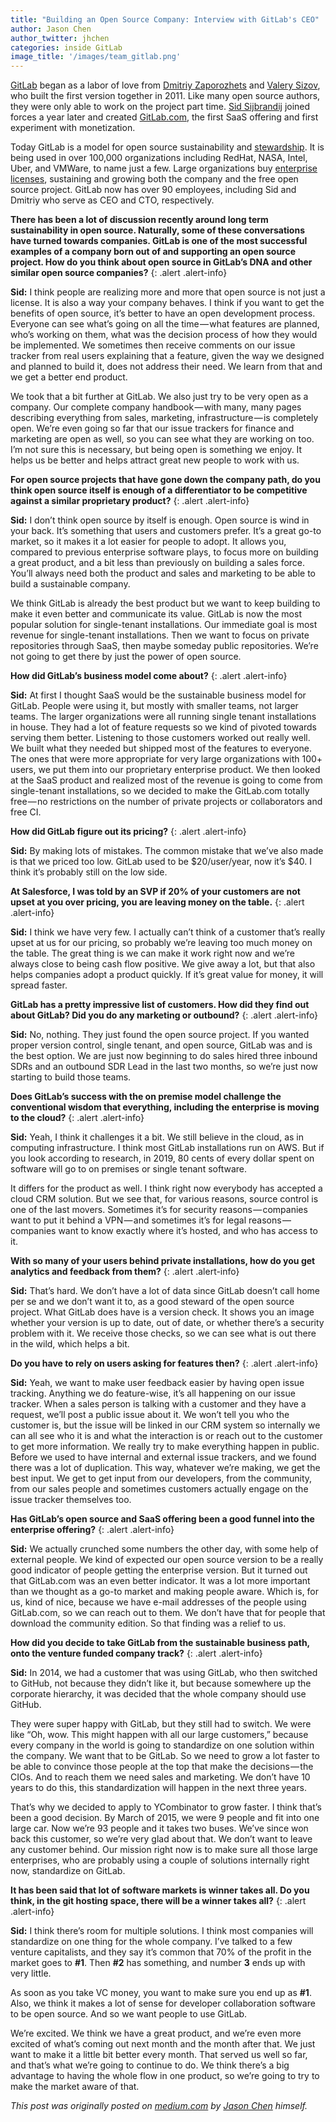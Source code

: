 ```yaml
---
title: "Building an Open Source Company: Interview with GitLab's CEO"
author: Jason Chen
author_twitter: jhchen
categories: inside GitLab
image_title: '/images/team_gitlab.png'
---
```


[GitLab] began as a labor of love from [Dmitriy Zaporozhets] and [Valery Sizov], who built the first version together in 2011. Like many open source authors, they were only able to work on the project part time. [Sid Sijbrandij] joined forces a year later and created [GitLab.com], the first SaaS offering and first experiment with monetization.

<!-- more -->

Today GitLab is a model for open source sustainability and [stewardship]. It is being used in over 100,000 organizations including RedHat, NASA, Intel, Uber, and VMWare, to name just a few. Large organizations buy [enterprise licenses], sustaining and growing both the company and the free open source project. GitLab now has over 90 employees, including Sid and Dmitriy who serve as CEO and CTO, respectively.

**There has been a lot of discussion recently around long term sustainability in open source. Naturally, some of these conversations have turned towards companies. GitLab is one of the most successful examples of a company born out of and supporting an open source project. How do you think about open source in GitLab’s DNA and other similar open source companies?**
{: .alert .alert-info}

**Sid:** I think people are realizing more and more that open source is not just a license. It is also a way your company behaves. I think if you want to get the benefits of open source, it’s better to have an open development process. Everyone can see what’s going on all the time — what features are planned, who’s working on them, what was the decision process of how they would be implemented. We sometimes then receive comments on our issue tracker from real users explaining that a feature, given the way we designed and planned to build it, does not address their need. We learn from that and we get a better end product.

We took that a bit further at GitLab. We also just try to be very open as a company. Our complete company handbook — with many, many pages describing everything from sales, marketing, infrastructure — is completely open. We’re even going so far that our issue trackers for finance and marketing are open as well, so you can see what they are working on too. I’m not sure this is necessary, but being open is something we enjoy. It helps us be better and helps attract great new people to work with us.

**For open source projects that have gone down the company path, do you think open source itself is enough of a differentiator to be competitive against a similar proprietary product?**
{: .alert .alert-info}

**Sid:** I don’t think open source by itself is enough. Open source is wind in your back. It’s something that users and customers prefer. It’s a great go-to market, so it makes it a lot easier for people to adopt. It allows you, compared to previous enterprise software plays, to focus more on building a great product, and a bit less than previously on building a sales force. You’ll always need both the product and sales and marketing to be able to build a sustainable company.

We think GitLab is already the best product but we want to keep building to make it even better and communicate its value. GitLab is now the most popular solution for single-tenant installations. Our immediate goal is most revenue for single-tenant installations. Then we want to focus on private repositories through SaaS, then maybe someday public repositories. We’re not going to get there by just the power of open source.

**How did GitLab’s business model come about?**
{: .alert .alert-info}

**Sid:** At first I thought SaaS would be the sustainable business model for GitLab. People were using it, but mostly with smaller teams, not larger teams. The larger organizations were all running single tenant installations in house. They had a lot of feature requests so we kind of pivoted towards serving them better. Listening to those customers worked out really well. We built what they needed but shipped most of the features to everyone. The ones that were more appropriate for very large organizations with 100+ users, we put them into our proprietary enterprise product.
We then looked at the SaaS product and realized most of the revenue is going to come from single-tenant installations, so we decided to make the GitLab.com totally free — no restrictions on the number of private projects or collaborators and free CI.

**How did GitLab figure out its pricing?**
{: .alert .alert-info}

**Sid:** By making lots of mistakes. The common mistake that we’ve also made is that we priced too low. GitLab used to be $20/user/year, now it’s $40. I think it’s probably still on the low side.

**At Salesforce, I was told by an SVP if 20% of your customers are not upset at you over pricing, you are leaving money on the table.**
{: .alert .alert-info}

**Sid:** I think we have very few. I actually can’t think of a customer that’s really upset at us for our pricing, so probably we’re leaving too much money on the table. The great thing is we can make it work right now and we’re always close to being cash flow positive. We give away a lot, but that also helps companies adopt a product quickly. If it’s great value for money, it will spread faster.

**GitLab has a pretty impressive list of customers. How did they find out about GitLab? Did you do any marketing or outbound?**
{: .alert .alert-info}

**Sid:** No, nothing. They just found the open source project. If you wanted proper version control, single tenant, and open source, GitLab was and is the best option. We are just now beginning to do sales hired three inbound SDRs and an outbound SDR Lead in the last two months, so we’re just now starting to build those teams.

**Does GitLab’s success with the on premise model challenge the conventional wisdom that everything, including the enterprise is moving to the cloud?**
{: .alert .alert-info}

**Sid:** Yeah, I think it challenges it a bit. We still believe in the cloud, as in computing infrastructure. I think most GitLab installations run on AWS. But if you look according to research, in 2019, 80 cents of every dollar spent on software will go to on premises or single tenant software.

It differs for the product as well. I think right now everybody has accepted a cloud CRM solution. But we see that, for various reasons, source control is one of the last movers. Sometimes it’s for security reasons — companies want to put it behind a VPN — and sometimes it’s for legal reasons — companies want to know exactly where it’s hosted, and who has access to it.

**With so many of your users behind private installations, how do you get analytics and feedback from them?**
{: .alert .alert-info}

**Sid:** That’s hard. We don’t have a lot of data since GitLab doesn’t call home per se and we don’t want it to, as a good steward of the open source project. What GitLab does have is a version check. It shows you an image whether your version is up to date, out of date, or whether there’s a security problem with it. We receive those checks, so we can see what is out there in the wild, which helps a bit.

**Do you have to rely on users asking for features then?**
{: .alert .alert-info}

**Sid:** Yeah, we want to make user feedback easier by having open issue tracking. Anything we do feature-wise, it’s all happening on our issue tracker. When a sales person is talking with a customer and they have a request, we’ll post a public issue about it. We won’t tell you who the customer is, but the issue will be linked in our CRM system so internally we can all see who it is and what the interaction is or reach out to the customer to get more information. We really try to make everything happen in public. Before we used to have internal and external issue trackers, and we found there was a lot of duplication. This way, whatever we’re making, we get the best input. We get to get input from our developers, from the community, from our sales people and sometimes customers actually engage on the issue tracker themselves too.

**Has GitLab’s open source and SaaS offering been a good funnel into the enterprise offering?**
{: .alert .alert-info}

**Sid:** We actually crunched some numbers the other day, with some help of external people. We kind of expected our open source version to be a really good indicator of people getting the enterprise version. But it turned out that GitLab.com was an even better indicator. It was a lot more important than we thought as a go-to market and making people aware. Which is, for us, kind of nice, because we have e-mail addresses of the people using GitLab.com, so we can reach out to them. We don’t have that for people that download the community edition. So that finding was a relief to us.

**How did you decide to take GitLab from the sustainable business path, onto the venture funded company track?**
{: .alert .alert-info}

**Sid:** In 2014, we had a customer that was using GitLab, who then switched to GitHub, not because they didn’t like it, but because somewhere up the corporate hierarchy, it was decided that the whole company should use GitHub.

They were super happy with GitLab, but they still had to switch. We were like “Oh, wow. This might happen with all our large customers,” because every company in the world is going to standardize on one solution within the company. We want that to be GitLab. So we need to grow a lot faster to be able to convince those people at the top that make the decisions — the CIOs. And to reach them we need sales and marketing. We don’t have 10 years to do this, this standardization will happen in the next three years.

That’s why we decided to apply to YCombinator to grow faster. I think that’s been a good decision. By March of 2015, we were 9 people and fit into one large car. Now we’re 93 people and it takes two buses. We’ve since won back this customer, so we’re very glad about that. We don’t want to leave any customer behind. Our mission right now is to make sure all those large enterprises, who are probably using a couple of solutions internally right now, standardize on GitLab.

**It has been said that lot of software markets is winner takes all. Do you think, in the git hosting space, there will be a winner takes all?**
{: .alert .alert-info}

**Sid:** I think there’s room for multiple solutions. I think most companies will standardize on one thing for the whole company. I’ve talked to a few venture capitalists, and they say it’s common that 70% of the profit in the market goes to **#1**. Then **#2** has something, and number **3** ends up with very little.

As soon as you take VC money, you want to make sure you end up as **#1**. Also, we think it makes a lot of sense for developer collaboration software to be open source. And so we want people to use GitLab.

We’re excited. We think we have a great product, and we’re even more excited of what’s coming out next month and the month after that. We just want to make it a little bit better every month. That served us well so far, and that’s what we’re going to continue to do. We think there’s a big advantage to having the whole flow in one product, so we’re going to try to make the market aware of that.

_This post was originally posted on [medium.com] by [Jason Chen] himself._

<!-- Identifiers -->

[Jason Chen]: https://medium.com/@jhchen
[medium.com]: https://medium.com/@jhchen/290180d172da#.niptat9rb
[GitLab]: https://about.gitlab.com
[GitLab.com]: https://gitlab.com/users/sign_in
[Dmitriy Zaporozhets]: https://twitter.com/dzaporozhets
[Valery Sizov]: https://twitter.com/Sizov_Valeriy
[Sid Sijbrandij]: https://twitter.com/sytses
[stewardship]: https://about.gitlab.com/about/#our-stewardship-of-gitlab-cea-namestewardshipaa-nameour-stewardship-of-gitlab-cea
[enterprise licenses]: https://about.gitlab.com/pricing/
